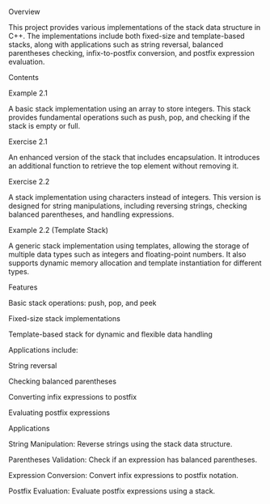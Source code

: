 Overview

This project provides various implementations of the stack data structure in C++. The implementations include both fixed-size and template-based stacks, along with applications such as string reversal, balanced parentheses checking, infix-to-postfix conversion, and postfix expression evaluation.

Contents

Example 2.1

A basic stack implementation using an array to store integers. This stack provides fundamental operations such as push, pop, and checking if the stack is empty or full.

Exercise 2.1

An enhanced version of the stack that includes encapsulation. It introduces an additional function to retrieve the top element without removing it.

Exercise 2.2

A stack implementation using characters instead of integers. This version is designed for string manipulations, including reversing strings, checking balanced parentheses, and handling expressions.

Example 2.2 (Template Stack)

A generic stack implementation using templates, allowing the storage of multiple data types such as integers and floating-point numbers. It also supports dynamic memory allocation and template instantiation for different types.

Features

Basic stack operations: push, pop, and peek

Fixed-size stack implementations

Template-based stack for dynamic and flexible data handling

Applications include:

String reversal

Checking balanced parentheses

Converting infix expressions to postfix

Evaluating postfix expressions

Applications

String Manipulation: Reverse strings using the stack data structure.

Parentheses Validation: Check if an expression has balanced parentheses.

Expression Conversion: Convert infix expressions to postfix notation.

Postfix Evaluation: Evaluate postfix expressions using a stack.